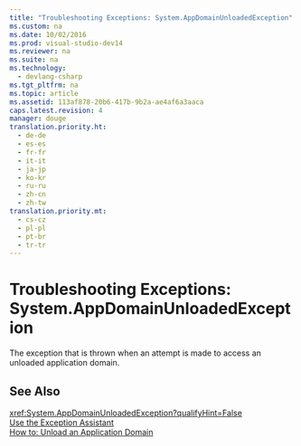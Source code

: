 ```yaml
---
title: "Troubleshooting Exceptions: System.AppDomainUnloadedException"
ms.custom: na
ms.date: 10/02/2016
ms.prod: visual-studio-dev14
ms.reviewer: na
ms.suite: na
ms.technology: 
  - devlang-csharp
ms.tgt_pltfrm: na
ms.topic: article
ms.assetid: 113af878-20b6-417b-9b2a-ae4af6a3aaca
caps.latest.revision: 4
manager: douge
translation.priority.ht: 
  - de-de
  - es-es
  - fr-fr
  - it-it
  - ja-jp
  - ko-kr
  - ru-ru
  - zh-cn
  - zh-tw
translation.priority.mt: 
  - cs-cz
  - pl-pl
  - pt-br
  - tr-tr
---
```

# Troubleshooting Exceptions: System.AppDomainUnloadedException
The exception that is thrown when an attempt is made to access an unloaded application domain.  
  
## See Also  
 <xref:System.AppDomainUnloadedException?qualifyHint=False>   
 [Use the Exception Assistant](../Topic/How%20to:%20Use%20the%20Exception%20Assistant.md)   
 [How to: Unload an Application Domain](../Topic/How%20to:%20Unload%20an%20Application%20Domain.md)